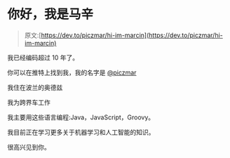 # 你好，我是马辛

> 原文:[https://dev.to/piczmar/hi-im-marcin](https://dev.to/piczmar/hi-im-marcin)

我已经编码超过 10 年了。

你可以在推特上找到我，我的名字是 [@piczmar](https://twitter.com/piczmar)

我住在波兰的奥德兹

我为跨界车工作

我主要用这些语言编程:Java，JavaScript，Groovy。

我目前正在学习更多关于机器学习和人工智能的知识。

很高兴见到你。